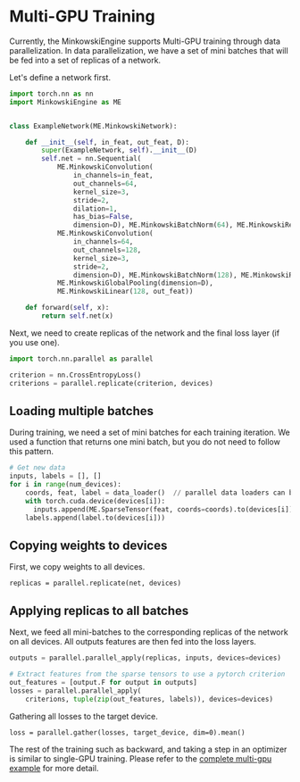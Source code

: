 Multi-GPU Training
==================

Currently, the MinkowskiEngine supports Multi-GPU training through data parallelization. In data parallelization, we have a set of mini batches that will be fed into a set of replicas of a network.

Let's define a network first.

```python
import torch.nn as nn
import MinkowskiEngine as ME


class ExampleNetwork(ME.MinkowskiNetwork):

    def __init__(self, in_feat, out_feat, D):
        super(ExampleNetwork, self).__init__(D)
        self.net = nn.Sequential(
            ME.MinkowskiConvolution(
                in_channels=in_feat,
                out_channels=64,
                kernel_size=3,
                stride=2,
                dilation=1,
                has_bias=False,
                dimension=D), ME.MinkowskiBatchNorm(64), ME.MinkowskiReLU(),
            ME.MinkowskiConvolution(
                in_channels=64,
                out_channels=128,
                kernel_size=3,
                stride=2,
                dimension=D), ME.MinkowskiBatchNorm(128), ME.MinkowskiReLU(),
            ME.MinkowskiGlobalPooling(dimension=D),
            ME.MinkowskiLinear(128, out_feat))

    def forward(self, x):
        return self.net(x)
```

Next, we need to create replicas of the network and the final loss layer (if you use one).

```python
import torch.nn.parallel as parallel

criterion = nn.CrossEntropyLoss()
criterions = parallel.replicate(criterion, devices)
```

Loading multiple batches
------------------------

During training, we need a set of mini batches for each training iteration. We used a function that returns one mini batch, but you do not need to follow this pattern.

```python
# Get new data
inputs, labels = [], []
for i in range(num_devices):
    coords, feat, label = data_loader()  // parallel data loaders can be used
    with torch.cuda.device(devices[i]):
      inputs.append(ME.SparseTensor(feat, coords=coords).to(devices[i]))
    labels.append(label.to(devices[i]))
```

Copying weights to devices
--------------------------

First, we copy weights to all devices.

```
replicas = parallel.replicate(net, devices)
```

Applying replicas to all batches
--------------------------------

Next, we feed all mini-batches to the corresponding replicas of the network on all devices. All outputs features are then fed into the loss layers.

```python
outputs = parallel.parallel_apply(replicas, inputs, devices=devices)

# Extract features from the sparse tensors to use a pytorch criterion
out_features = [output.F for output in outputs]
losses = parallel.parallel_apply(
    criterions, tuple(zip(out_features, labels)), devices=devices)
```

Gathering all losses to the target device.

```
loss = parallel.gather(losses, target_device, dim=0).mean()
```

The rest of the training such as backward, and taking a step in an optimizer is similar to single-GPU training. Please refer to the [complete multi-gpu example](https://github.com/StanfordVL/MinkowskiEngine/blob/master/examples/multigpu.py) for more detail.
